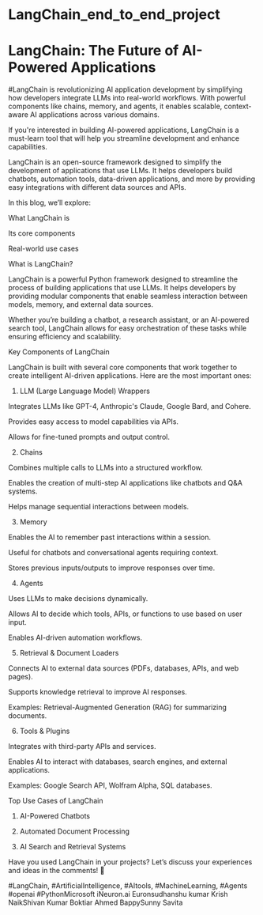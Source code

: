 # LangChain_end_to_end_project
# LangChain: The Future of AI-Powered Applications

#LangChain is revolutionizing AI application development by simplifying how developers integrate LLMs into real-world workflows. With powerful components like chains, memory, and agents, it enables scalable, context-aware AI applications across various domains.

If you're interested in building AI-powered applications, LangChain is a must-learn tool that will help you streamline development and enhance capabilities.

LangChain is an open-source framework designed to simplify the development of applications that use LLMs. It helps developers build chatbots, automation tools, data-driven applications, and more by providing easy integrations with different data sources and APIs.

In this blog, we’ll explore:

What LangChain is

Its core components

Real-world use cases

What is LangChain?

LangChain is a powerful Python framework designed to streamline the process of building applications that use LLMs. It helps developers by providing modular components that enable seamless interaction between models, memory, and external data sources.

Whether you’re building a chatbot, a research assistant, or an AI-powered search tool, LangChain allows for easy orchestration of these tasks while ensuring efficiency and scalability.

Key Components of LangChain

LangChain is built with several core components that work together to create intelligent AI-driven applications. Here are the most important ones:



1. LLM (Large Language Model) Wrappers



Integrates LLMs like GPT-4, Anthropic's Claude, Google Bard, and Cohere.

Provides easy access to model capabilities via APIs.

Allows for fine-tuned prompts and output control.



2. Chains



Combines multiple calls to LLMs into a structured workflow.

Enables the creation of multi-step AI applications like chatbots and Q&A systems.

Helps manage sequential interactions between models.



3. Memory



Enables the AI to remember past interactions within a session.

Useful for chatbots and conversational agents requiring context.

Stores previous inputs/outputs to improve responses over time.



4. Agents



Uses LLMs to make decisions dynamically.

Allows AI to decide which tools, APIs, or functions to use based on user input.

Enables AI-driven automation workflows.



5. Retrieval & Document Loaders



Connects AI to external data sources (PDFs, databases, APIs, and web pages).

Supports knowledge retrieval to improve AI responses.

Examples: Retrieval-Augmented Generation (RAG) for summarizing documents.



6. Tools & Plugins



Integrates with third-party APIs and services.

Enables AI to interact with databases, search engines, and external applications.

Examples: Google Search API, Wolfram Alpha, SQL databases.

Top Use Cases of LangChain



1. AI-Powered Chatbots

2. Automated Document Processing

3. AI Search and Retrieval Systems



Have you used LangChain in your projects? Let’s discuss your experiences and ideas in the comments! 🚀

#LangChain, #ArtificialIntelligence, #AItools, #MachineLearning, #Agents #openai #PythonMicrosoft iNeuron.ai Euronsudhanshu kumar Krish NaikShivan Kumar Boktiar Ahmed BappySunny Savita

